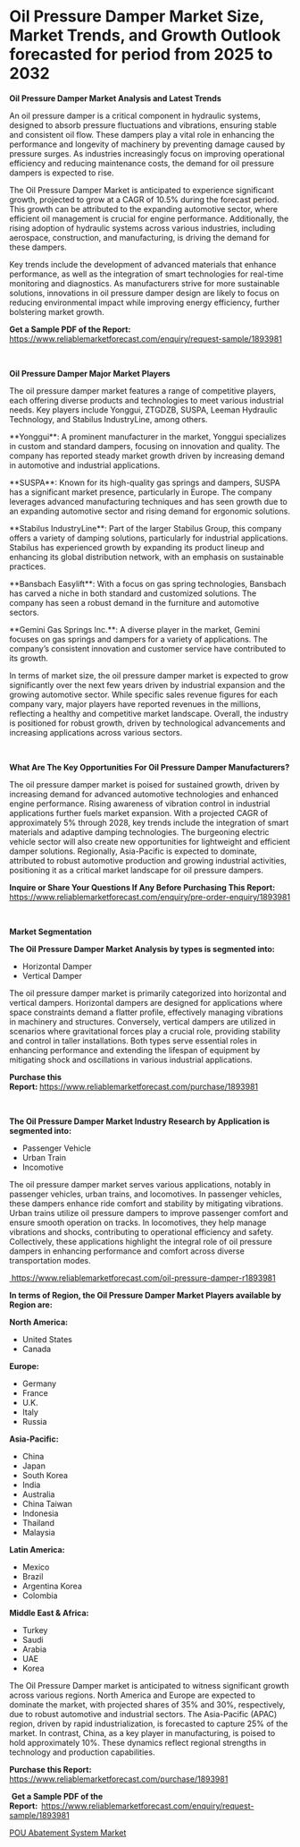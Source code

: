 <p><h1>Oil Pressure Damper Market Size, Market Trends, and Growth Outlook forecasted for period from 2025 to 2032</h1></p><p><strong>Oil Pressure Damper Market Analysis and Latest Trends</strong></p>
<p><p>An oil pressure damper is a critical component in hydraulic systems, designed to absorb pressure fluctuations and vibrations, ensuring stable and consistent oil flow. These dampers play a vital role in enhancing the performance and longevity of machinery by preventing damage caused by pressure surges. As industries increasingly focus on improving operational efficiency and reducing maintenance costs, the demand for oil pressure dampers is expected to rise.</p><p>The Oil Pressure Damper Market is anticipated to experience significant growth, projected to grow at a CAGR of 10.5% during the forecast period. This growth can be attributed to the expanding automotive sector, where efficient oil management is crucial for engine performance. Additionally, the rising adoption of hydraulic systems across various industries, including aerospace, construction, and manufacturing, is driving the demand for these dampers. </p><p>Key trends include the development of advanced materials that enhance performance, as well as the integration of smart technologies for real-time monitoring and diagnostics. As manufacturers strive for more sustainable solutions, innovations in oil pressure damper design are likely to focus on reducing environmental impact while improving energy efficiency, further bolstering market growth.</p></p>
<p><strong>Get a Sample PDF of the Report:&nbsp;</strong> <a href="https://www.reliablemarketforecast.com/enquiry/request-sample/1893981?utm_campaign=1888&utm_medium=2&utm_source=Github&utm_content=ia&utm_term=01032025&utm_id=oil-pressure-damper">https://www.reliablemarketforecast.com/enquiry/request-sample/1893981</a></p>
<p>&nbsp;</p>
<p><strong>Oil Pressure Damper Major Market Players</strong></p>
<p><p>The oil pressure damper market features a range of competitive players, each offering diverse products and technologies to meet various industrial needs. Key players include Yonggui, ZTGDZB, SUSPA, Leeman Hydraulic Technology, and Stabilus IndustryLine, among others.</p><p>**Yonggui**: A prominent manufacturer in the market, Yonggui specializes in custom and standard dampers, focusing on innovation and quality. The company has reported steady market growth driven by increasing demand in automotive and industrial applications.</p><p>**SUSPA**: Known for its high-quality gas springs and dampers, SUSPA has a significant market presence, particularly in Europe. The company leverages advanced manufacturing techniques and has seen growth due to an expanding automotive sector and rising demand for ergonomic solutions.</p><p>**Stabilus IndustryLine**: Part of the larger Stabilus Group, this company offers a variety of damping solutions, particularly for industrial applications. Stabilus has experienced growth by expanding its product lineup and enhancing its global distribution network, with an emphasis on sustainable practices.</p><p>**Bansbach Easylift**: With a focus on gas spring technologies, Bansbach has carved a niche in both standard and customized solutions. The company has seen a robust demand in the furniture and automotive sectors.</p><p>**Gemini Gas Springs Inc.**: A diverse player in the market, Gemini focuses on gas springs and dampers for a variety of applications. The company’s consistent innovation and customer service have contributed to its growth.</p><p>In terms of market size, the oil pressure damper market is expected to grow significantly over the next few years driven by industrial expansion and the growing automotive sector. While specific sales revenue figures for each company vary, major players have reported revenues in the millions, reflecting a healthy and competitive market landscape. Overall, the industry is positioned for robust growth, driven by technological advancements and increasing applications across various sectors.</p></p>
<p>&nbsp;</p>
<p><strong>What Are The Key Opportunities For Oil Pressure Damper Manufacturers?</strong></p>
<p><p>The oil pressure damper market is poised for sustained growth, driven by increasing demand for advanced automotive technologies and enhanced engine performance. Rising awareness of vibration control in industrial applications further fuels market expansion. With a projected CAGR of approximately 5% through 2028, key trends include the integration of smart materials and adaptive damping technologies. The burgeoning electric vehicle sector will also create new opportunities for lightweight and efficient damper solutions. Regionally, Asia-Pacific is expected to dominate, attributed to robust automotive production and growing industrial activities, positioning it as a critical market landscape for oil pressure dampers.</p></p>
<p><strong>Inquire or Share Your Questions If Any Before Purchasing This Report:</strong> <a href="https://www.reliablemarketforecast.com/enquiry/pre-order-enquiry/1893981?utm_campaign=1888&utm_medium=2&utm_source=Github&utm_content=ia&utm_term=01032025&utm_id=oil-pressure-damper">https://www.reliablemarketforecast.com/enquiry/pre-order-enquiry/1893981</a></p>
<p>&nbsp;</p>
<p><strong>Market Segmentation</strong></p>
<p><strong>The Oil Pressure Damper Market Analysis by types is segmented into:</strong></p>
<p><ul><li>Horizontal Damper</li><li>Vertical Damper</li></ul></p>
<p><p>The oil pressure damper market is primarily categorized into horizontal and vertical dampers. Horizontal dampers are designed for applications where space constraints demand a flatter profile, effectively managing vibrations in machinery and structures. Conversely, vertical dampers are utilized in scenarios where gravitational forces play a crucial role, providing stability and control in taller installations. Both types serve essential roles in enhancing performance and extending the lifespan of equipment by mitigating shock and oscillations in various industrial applications.</p></p>
<p><strong>Purchase this Report:&nbsp;</strong><a href="https://www.reliablemarketforecast.com/purchase/1893981?utm_campaign=1888&utm_medium=2&utm_source=Github&utm_content=ia&utm_term=01032025&utm_id=oil-pressure-damper">https://www.reliablemarketforecast.com/purchase/1893981</a></p>
<p>&nbsp;</p>
<p><strong>The Oil Pressure Damper Market Industry Research by Application is segmented into:</strong></p>
<p><ul><li>Passenger Vehicle</li><li>Urban Train</li><li>Incomotive</li></ul></p>
<p><p>The oil pressure damper market serves various applications, notably in passenger vehicles, urban trains, and locomotives. In passenger vehicles, these dampers enhance ride comfort and stability by mitigating vibrations. Urban trains utilize oil pressure dampers to improve passenger comfort and ensure smooth operation on tracks. In locomotives, they help manage vibrations and shocks, contributing to operational efficiency and safety. Collectively, these applications highlight the integral role of oil pressure dampers in enhancing performance and comfort across diverse transportation modes.</p></p>
<p><a href="https://www.reliablemarketforecast.com/oil-pressure-damper-r1893981?utm_campaign=1888&utm_medium=2&utm_source=Github&utm_content=ia&utm_term=01032025&utm_id=oil-pressure-damper">&nbsp;https://www.reliablemarketforecast.com/oil-pressure-damper-r1893981</a></p>
<p><strong>In terms of Region, the Oil Pressure Damper Market Players available by Region are:</strong></p>
<p>
    <p> <strong> North America: </strong>
        <ul>
            <li>United States</li>
            <li>Canada</li>
        </ul>
        </p> 
    <p> <strong> Europe: </strong>
        <ul>
            <li>Germany</li>
            <li>France</li>
            <li>U.K.</li>
            <li>Italy</li>
            <li>Russia</li>
        </ul>
        </p> 
    <p> <strong> Asia-Pacific: </strong>
        <ul>
            <li>China</li>
            <li>Japan</li>
            <li>South Korea</li>
            <li>India</li>
            <li>Australia</li>
            <li>China Taiwan</li>
            <li>Indonesia</li>
            <li>Thailand</li>
            <li>Malaysia</li>
        </ul>
        </p> 
    <p> <strong> Latin America: </strong>
        <ul>
            <li>Mexico</li>
            <li>Brazil</li>
            <li>Argentina Korea</li>
            <li>Colombia</li>
        </ul>
        </p> 
    <p> <strong> Middle East & Africa: </strong>
        <ul>
            <li>Turkey</li>
            <li>Saudi</li>
            <li>Arabia</li>
            <li>UAE</li>
            <li>Korea</li>
        </ul>
    </p>
    </p>
<p><p>The Oil Pressure Damper market is anticipated to witness significant growth across various regions. North America and Europe are expected to dominate the market, with projected shares of 35% and 30%, respectively, due to robust automotive and industrial sectors. The Asia-Pacific (APAC) region, driven by rapid industrialization, is forecasted to capture 25% of the market. In contrast, China, as a key player in manufacturing, is poised to hold approximately 10%. These dynamics reflect regional strengths in technology and production capabilities.</p></p>
<p><strong>Purchase this Report: </strong><a href="https://www.reliablemarketforecast.com/purchase/1893981?utm_campaign=1888&utm_medium=2&utm_source=Github&utm_content=ia&utm_term=01032025&utm_id=oil-pressure-damper">https://www.reliablemarketforecast.com/purchase/1893981</a></p>
<p>&nbsp;<strong>Get a Sample PDF of the Report:&nbsp;&nbsp;</strong><a href="https://www.reliablemarketforecast.com/enquiry/request-sample/1893981?utm_campaign=1888&utm_medium=2&utm_source=Github&utm_content=ia&utm_term=01032025&utm_id=oil-pressure-damper">https://www.reliablemarketforecast.com/enquiry/request-sample/1893981</a></p>
<p><strong></strong></p>
<p><p><a href="https://github.com/gulaimolin/Market-Research-Report-List-7/blob/main/pou-abatement-system-market.md?utm_campaign=1888&utm_medium=2&utm_source=Github&utm_content=ia&utm_term=01032025&utm_id=oil-pressure-damper">POU Abatement System Market</a></p></p>